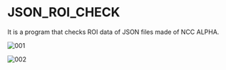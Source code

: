 # JSON_ROI_CHECK
It is a program that checks ROI data of JSON files made of NCC ALPHA.     

![001](https://user-images.githubusercontent.com/19296155/147721441-ed540aa1-c2fa-4b8c-ac31-7eefebe29a86.png)     
      
      
![002](https://user-images.githubusercontent.com/19296155/147721443-bfcaa3fb-38a7-4ae1-8228-5f5009362b40.png)
